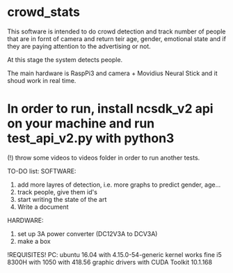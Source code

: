 # crowd_stats

This software is intended to do crowd detection and track number of people that are in fornt of camera and return teir age, gender, emotional state and if they are paying attention to the advertising or not.

At this stage the system detects people.

The main hardware is  RaspPi3 and camera + Movidius Neural Stick and it shoud work in real time.

# In order to run, install ncsdk_v2 api on your machine and run test_api_v2.py with python3

(!) throw some videos to videos folder in order to run another tests.


TO-DO list:
SOFTWARE:
1. add more layres of detection, i.e. more graphs to predict gender, age...
2. track people, give them id's
3. start writing the state of the art
4. Write a document
 

HARDWARE:
1. set up 3A power converter (DC12V3A to DCV3A)
2. make a box


!REQUISITES!
PC: ubuntu 16.04 with 4.15.0-54-generic kernel works fine
i5 8300H with 1050 with 418.56 graphic drivers with CUDA Toolkit 10.1.168
